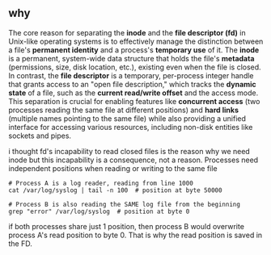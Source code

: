 ## why
The core reason for separating the **inode** and the **file descriptor (fd)** in Unix-like operating systems is to effectively manage the distinction between a file's **permanent identity** and a process's **temporary use** of it. The **inode** is a permanent, system-wide data structure that holds the file's **metadata** (permissions, size, disk location, etc.), existing even when the file is closed. In contrast, the **file descriptor** is a temporary, per-process integer handle that grants access to an "open file description," which tracks the **dynamic state** of a file, such as the **current read/write offset** and the access mode. This separation is crucial for enabling features like **concurrent access** (two processes reading the same file at different positions) and **hard links** (multiple names pointing to the same file) while also providing a unified interface for accessing various resources, including non-disk entities like sockets and pipes.

i thought fd's incapability to read closed files is the reason why we need inode but this incapability is a consequence, not a reason. Processes need independent positions when reading or writing to the same file 
```
# Process A is a log reader, reading from line 1000
cat /var/log/syslog | tail -n 100  # position at byte 50000

# Process B is also reading the SAME log file from the beginning
grep "error" /var/log/syslog  # position at byte 0
```
if both processes share just 1 position, then process B would overwrite process A's read position to byte 0. That is why the read position is saved in the FD.
